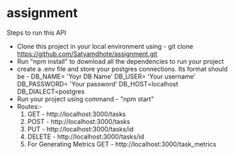 # assignment
Steps to run this API
 - Clone this project in your local environment using  - git clone https://github.com/Satyamdhote/assignment.git
 - Run "npm install" to download all the dependencies to run your project
 - create a .env file and store your postgres connections. Its format should be -
      DB_NAME= 'Yoyr DB Name'
      DB_USER= 'Your username'
      DB_PASSWORD= 'Your password'
      DB_HOST=localhost
      DB_DIALECT=postgres
- Run your project using command - "npm start"
- Routes:-
   1. GET - http://localhost:3000/tasks
   2. POST - http://localhost:3000/tasks
   3. PUT - http://localhost:3000/tasks/id
   4. DELETE - http://localhost:3000/tasks/id
   5. For Generating Metrics
       GET - http://localhost:3000/task_metrics
      

